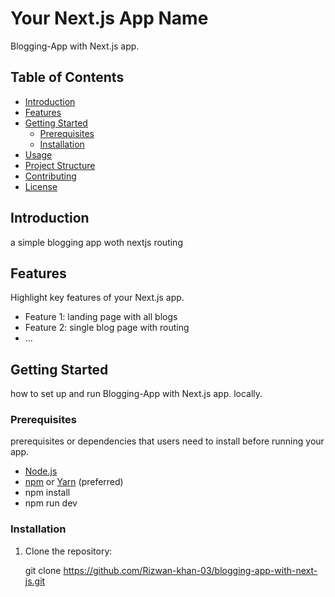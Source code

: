 # Your Next.js App Name

Blogging-App with Next.js app.

## Table of Contents

- [Introduction](#introduction)
- [Features](#features)
- [Getting Started](#getting-started)
  - [Prerequisites](#prerequisites)
  - [Installation](#installation)
- [Usage](#usage)
- [Project Structure](#project-structure)
- [Contributing](#contributing)
- [License](#license)

## Introduction

a simple blogging app woth nextjs routing 

## Features

Highlight key features of your Next.js app.

- Feature 1: landing page with all blogs
- Feature 2: single blog page with routing
- ...

## Getting Started

how to set up and run Blogging-App with Next.js app. locally.

### Prerequisites

 prerequisites or dependencies that users need to install before running your app.

- [Node.js](https://nodejs.org/)
- [npm](https://www.npmjs.com/) or [Yarn](https://yarnpkg.com/) (preferred)
- npm install
- npm run dev
### Installation

1. Clone the repository:

   git clone https://github.com/Rizwan-khan-03/blogging-app-with-next-js.git
